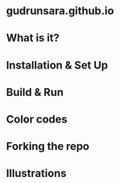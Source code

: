 # gudrunsara.github.io

# What is it? 

# Installation & Set Up

# Build & Run

# Color codes 

# Forking the repo 

# Illustrations


